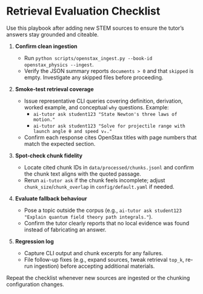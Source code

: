 Retrieval Evaluation Checklist
==============================

Use this playbook after adding new STEM sources to ensure the tutor’s answers stay grounded and citeable.

1. **Confirm clean ingestion**
   - Run `python scripts/openstax_ingest.py --book-id openstax_physics --ingest`.
   - Verify the JSON summary reports `documents > 0` and that `skipped` is empty. Investigate any skipped files before proceeding.

2. **Smoke-test retrieval coverage**
   - Issue representative CLI queries covering definition, derivation, worked example, and conceptual `why` questions. Example:
     - `ai-tutor ask student123 "State Newton's three laws of motion."`
     - `ai-tutor ask student123 "Solve for projectile range with launch angle θ and speed v₀."`
   - Confirm each response cites OpenStax titles with page numbers that match the expected section.

3. **Spot-check chunk fidelity**
   - Locate cited chunk IDs in `data/processed/chunks.jsonl` and confirm the chunk text aligns with the quoted passage.
   - Rerun `ai-tutor ask` if the chunk feels incomplete; adjust `chunk_size`/`chunk_overlap` in `config/default.yaml` if needed.

4. **Evaluate fallback behaviour**
   - Pose a topic outside the corpus (e.g., `ai-tutor ask student123 "Explain quantum field theory path integrals."`).
   - Confirm the tutor clearly reports that no local evidence was found instead of fabricating an answer.

5. **Regression log**
   - Capture CLI output and chunk excerpts for any failures.
   - File follow-up fixes (e.g., expand sources, tweak retrieval `top_k`, re-run ingestion) before accepting additional materials.

Repeat the checklist whenever new sources are ingested or the chunking configuration changes.
